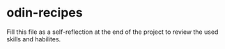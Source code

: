 # odin-recipes
Fill this file as a self-reflection at the end of the project to review the used skills and habilites.
